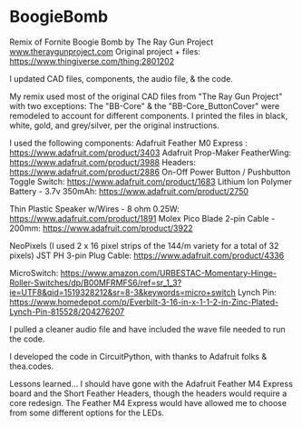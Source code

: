 # BoogieBomb
Remix of Fornite Boogie Bomb by The Ray Gun Project www.theraygunproject.com
Original project + files: https://www.thingiverse.com/thing:2801202

I updated CAD files, components, the audio file, & the code.

My remix used most of the original CAD files from "The Ray Gun Project" with two exceptions:
The "BB-Core" & the "BB-Core_ButtonCover" were remodeled to account for different components. 
I printed the files in black, white, gold, and grey/silver, per the original instructions. 

I used the following components:
Adafruit Feather M0 Express : https://www.adafruit.com/product/3403
Adafruit Prop-Maker FeatherWing: https://www.adafruit.com/product/3988
Headers: https://www.adafruit.com/product/2886
On-Off Power Button / Pushbutton Toggle Switch: https://www.adafruit.com/product/1683
Lithium Ion Polymer Battery - 3.7v 350mAh: https://www.adafruit.com/product/2750

Thin Plastic Speaker w/Wires - 8 ohm 0.25W: https://www.adafruit.com/product/1891
Molex Pico Blade 2-pin Cable - 200mm: https://www.adafruit.com/product/3922

NeoPixels (I used 2 x 16 pixel strips of the 144/m variety for a total of 32 pixels)
JST PH 3-pin Plug Cable: https://www.adafruit.com/product/4336

MicroSwitch: https://www.amazon.com/URBESTAC-Momentary-Hinge-Roller-Switches/dp/B00MFRMFS6/ref=sr_1_3?ie=UTF8&qid=1519328212&sr=8-3&keywords=micro+switch
Lynch Pin: https://www.homedepot.com/p/Everbilt-3-16-in-x-1-1-2-in-Zinc-Plated-Lynch-Pin-815528/204276207

I pulled a cleaner audio file and have included the wave file needed to run the code.

I developed the code in CircuitPython, with thanks to Adafruit folks & thea.codes.

Lessons learned...
I should have gone with the Adafruit Feather M4 Express board and the Short Feather Headers, though the headers would require a core redesign. 
The Feather M4 Express would have allowed me to choose from some different options for the LEDs.
